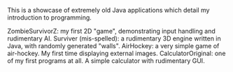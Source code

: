 This is a showcase of extremely old Java applications which detail my introduction to programming. 

ZombieSurvivorZ: my first 2D "game", demonstrating input handling and rudimentary AI.
Surviver (mis-spelled): a rudimentary 3D engine written in Java, with randomly generated "walls".
AirHockey: a very simple game of air-hockey. My first time displaying external images.
CalculatorOriginal: one of my first programs at all. A simple calculator with rudimentary GUI.
